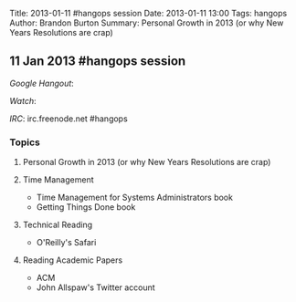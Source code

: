 Title: 2013-01-11 #hangops session
Date: 2013-01-11 13:00
Tags: hangops
Author: Brandon Burton
Summary: Personal Growth in 2013 (or why New Years Resolutions are crap)

## 11 Jan 2013 #hangops session

_Google Hangout_:

_Watch_:

_IRC_: irc.freenode.net #hangops

### Topics
1. Personal Growth in 2013 (or why New Years Resolutions are crap)
1. Time Management

    - Time Management for Systems Administrators book
    - Getting Things Done book

1. Technical Reading

    - O'Reilly's Safari

1. Reading Academic Papers

    - ACM
    - John Allspaw's Twitter account
